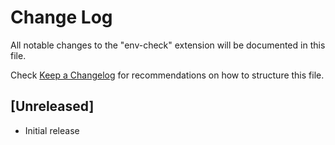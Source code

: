# Change Log

All notable changes to the "env-check" extension will be documented in this file.

Check [Keep a Changelog](http://keepachangelog.com/) for recommendations on how to structure this file.

## [Unreleased]

- Initial release